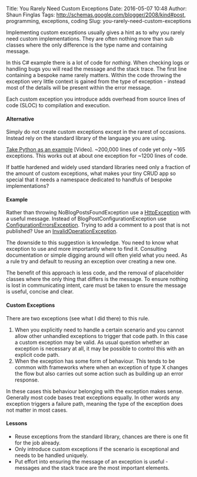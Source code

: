 Title: You Rarely Need Custom Exceptions
Date: 2016-05-07 10:48
Author: Shaun Finglas
Tags: http://schemas.google.com/blogger/2008/kind#post, programming, exceptions, coding
Slug: you-rarely-need-custom-exceptions

Implementing custom exceptions usually gives a hint as to why you rarely
need custom implementations. They are often nothing more than sub
classes where the only difference is the type name and containing
message.

<script src="https://gist.github.com/Finglas/b7341379033d951aa88d2b7ed28aaba5.js"></script>
In this C\# example there is a lot of code for *nothing*. When checking
logs or handling bugs you will read the message and the stack trace. The
first line containing a bespoke name rarely matters. Within the code
throwing the exception very little context is gained from the type of
exception - instead most of the details will be present within the error
message.

Each custom exception you introduce adds overhead from source lines of
code (SLOC) to compilation and execution.

#### Alternative

Simply do not create custom exceptions except in the rarest of
occasions. Instead rely on the standard library of the language you are
using.

[Take Python as an example](https://youtu.be/o9pEzgHorH0) \[Video\].
\~200,000 lines of code yet only \~165 exceptions. This works out at
about one exception for \~1200 lines of code.

If battle hardened and widely used standard libraries need only a
fraction of the amount of custom exceptions, what makes your tiny CRUD
app so special that it needs a namespace dedicated to handfuls of
bespoke implementations?

#### Example

Rather than throwing NoBlogPostsFoundException use a
[HttpException](https://msdn.microsoft.com/en-us/library/system.web.httpexception%28v=vs.110%29.aspx)
with a useful message. Instead of BlogPostConfigurationException use
[ConfigurationErrorsException](https://msdn.microsoft.com/en-us/library/system.configuration.configurationerrorsexception%28v=vs.110%29.aspx).
Trying to add a comment to a post that is not published? Use an
[InvalidOperationException](https://msdn.microsoft.com/en-us/library/system.invalidoperationexception%28v=vs.110%29.aspx).

The downside to this suggestion is knowledge. You need to know what
exception to use and more importantly where to find it. Consulting
documentation or simple digging around will often yield what you need.
As a rule try and default to reusing an exception over creating a new
one.

The benefit of this approach is less code, and the removal of
placeholder classes where the only thing that differs is the message. To
ensure nothing is lost in communicating intent, care must be taken to
ensure the message is useful, concise and clear.

#### Custom Exceptions

There are two exceptions (see what I did there) to this rule.

1.  When you explicitly need to handle a certain scenario and you cannot
    allow other unhandled exceptions to trigger that code path. In this
    case a custom exception may be valid. As usual question whether an
    exception is necessary at all, it may be possible to control this
    with an explicit code path.
2.  When the exception has some form of behaviour. This tends to be
    common with frameworks where when an exception of type X changes the
    flow but also carries out some action such as building up an error
    response.

In these cases this behaviour belonging with the exception makes sense.
Generally most code bases treat exceptions equally. In other words any
exception triggers a failure path, meaning the type of the exception
does not matter in most cases.

#### Lessons

-   Reuse exceptions from the standard library, chances are there is one
    fit for the job already.
-   Only introduce custom exceptions if the scenario is exceptional and
    needs to be handled uniquely.
-   Put effort into ensuring the message of an exception is useful -
    messages and the stack trace are the most important elements.

</p>

